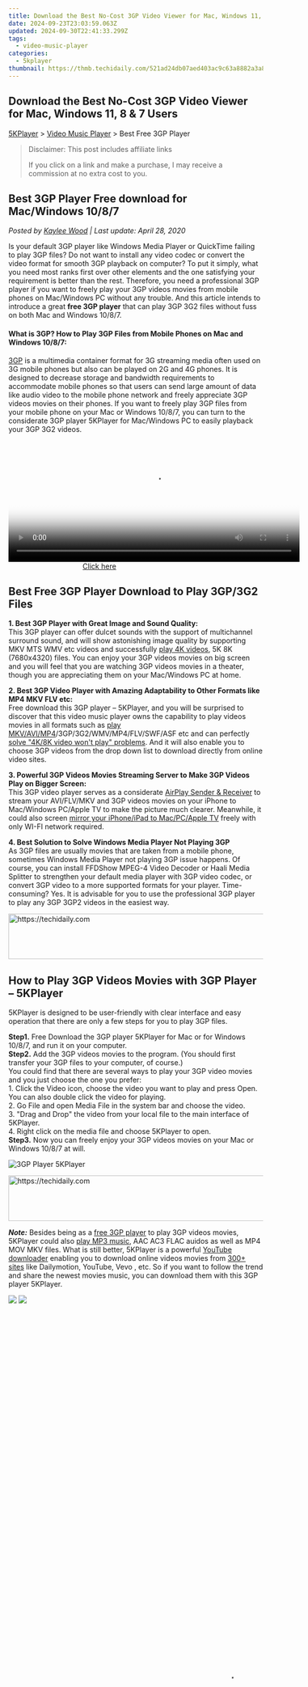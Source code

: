 ```yaml
---
title: Download the Best No-Cost 3GP Video Viewer for Mac, Windows 11, 8 & 7 Users
date: 2024-09-23T23:03:59.063Z
updated: 2024-09-30T22:41:33.299Z
tags:
  - video-music-player
categories:
  - 5kplayer
thumbnail: https://thmb.techidaily.com/521ad24db07aed403ac9c63a8882a3a87b12e15e0d1178b868dfaacb16286760.jpg
---
```


## Download the Best No-Cost 3GP Video Viewer for Mac, Windows 11, 8 & 7 Users

[5KPlayer](https://tools.techidaily.com/5kplayer/products/) \> [Video Music Player](https://tools.techidaily.com/5kplayer/video-music-player/) \> Best Free 3GP Player

>  Disclaimer: This post includes affiliate links
>
>  If you click on a link and make a purchase, I may receive a commission at no extra cost to you.
>

## Best 3GP Player Free download for Mac/Windows 10/8/7

 _Posted by [Kaylee Wood](https://www.quora.com/profile/Amanda-Hu-21) | Last update: April 28, 2020_

Is your default 3GP player like Windows Media Player or QuickTime failing to play 3GP files? Do not want to install any video codec or convert the video format for smooth 3GP playback on computer? To put it simply, what you need most ranks first over other elements and the one satisfying your requirement is better than the rest. Therefore, you need a professional 3GP player if you want to freely play your 3GP videos movies from mobile phones on Mac/Windows PC without any trouble. And this article intends to introduce a great **free 3GP player** that can play 3GP 3G2 files without fuss on both Mac and Windows 10/8/7.

#### **What is 3GP? How to Play 3GP Files from Mobile Phones on Mac and Windows 10/8/7:**

[3GP](https://en.wikipedia.org/wiki/3GP%5Fand%5F3G2) is a multimedia container format for 3G streaming media often used on 3G mobile phones but also can be played on 2G and 4G phones. It is designed to decrease storage and bandwidth requirements to accommodate mobile phones so that users can send large amount of data like audio video to the mobile phone network and freely appreciate 3GP videos movies on their phones. If you want to freely play 3GP files from your mobile phone on your Mac or Windows 10/8/7, you can turn to the considerate 3GP player 5KPlayer for Mac/Windows PC to easily playback your 3GP 3G2 videos.

<!-- affiliate ads begin -->
<span id="1982462">
					<video width="576" height="240" style="cursor:pointer"
           poster="//a.impactradius-go.com/display-clicktoplayimage/1982462.png"
           onclick="if(!this.playClicked){this.play();this.setAttribute('controls',true);this.playClicked=true;}">
	   <source src="//a.impactradius-go.com/display-ad/22993-1982462">
	   <img src="//a.impactradius-go.com/display-clicktoplayimage/1982462.png" style="border: none; height: 100%; width: 100%; object-fit: contain">
	</video>
	<div style="width:360px;text-align:center"><a href="javascript:window.open(decodeURIComponent('https%3A%2F%2Fhomestyler.sjv.io%2Fc%2F5597632%2F1982462%2F22993'), '_blank');void(0);">Click here</a></div>
</span>
<img height="0" width="0" src="https://imp.pxf.io/i/5597632/1982462/22993" style="position:absolute;visibility:hidden;" border="0" />
<!-- affiliate ads end -->

## Best Free 3GP Player Download to Play 3GP/3G2 Files

**1\. Best 3GP Player with Great Image and Sound Quality:**   
This 3GP player can offer dulcet sounds with the support of multichannel surround sound, and will show astonishing image quality by supporting MKV MTS WMV etc videos and successfully [play 4K videos](https://tools.techidaily.com/5kplayer/video-music-player/), 5K 8K (7680x4320) files. You can enjoy your 3GP videos movies on big screen and you will feel that you are watching 3GP videos movies in a theater, though you are appreciating them on your Mac/Windows PC at home.

**2\. Best 3GP Video Player with Amazing Adaptability to Other Formats like MP4 MKV FLV etc:**   
Free download this 3GP player – 5KPlayer, and you will be surprised to discover that this video music player owns the capability to play videos movies in all formats such as [play MKV/AVI/MP4](https://tools.techidaily.com/5kplayer/video-music-player/)/3GP/3G2/WMV/MP4/FLV/SWF/ASF etc and can perfectly [solve "4K/8K video won't play" problems](https://tools.techidaily.com/5kplayer/video-music-player/). And it will also enable you to choose 3GP videos from the drop down list to download directly from online video sites.

**3\. Powerful 3GP Videos Movies Streaming Server to Make 3GP Videos Play on Bigger Screen:**   
This 3GP video player serves as a considerate [AirPlay Sender & Receiver](https://tools.techidaily.com/5kplayer/airplay/) to stream your AVI/FLV/MKV and 3GP videos movies on your iPhone to Mac/Windows PC/Apple TV to make the picture much clearer. Meanwhile, it could also screen [mirror your iPhone/iPad to Mac/PC/Apple TV](https://tools.techidaily.com/5kplayer/airplay/) freely with only WI-FI network required.

**4\. Best Solution to Solve Windows Media Player Not Playing 3GP**  
As 3GP files are usually movies that are taken from a mobile phone, sometimes Windows Media Player not playing 3GP issue happens. Of course, you can install FFDShow MPEG-4 Video Decoder or Haali Media Splitter to strengthen your default media player with 3GP video codec, or convert 3GP video to a more supported formats for your player. Time-consuming? Yes. It is advisable for you to use the professional 3GP player to play any 3GP 3GP2 videos in the easiest way.

<!-- affiliate ads begin -->
<a href="https://aligracehair.sjv.io/c/5597632/1938750/19272" target="_top" id="1938750">
  <img src="//a.impactradius-go.com/display-ad/19272-1938750" border="0" alt="https://techidaily.com" width="728" height="90"/>
</a>
<img height="0" width="0" src="https://aligracehair.sjv.io/i/5597632/1938750/19272" style="position:absolute;visibility:hidden;" border="0" />
<!-- affiliate ads end -->

## How to Play 3GP Videos Movies with 3GP Player – 5KPlayer

5KPlayer is designed to be user-friendly with clear interface and easy operation that there are only a few steps for you to play 3GP files.

**Step1.** Free Download the 3GP player 5KPlayer for Mac or for Windows 10/8/7, and run it on your computer.  
**Step2.** Add the 3GP videos movies to the program. (You should first transfer your 3GP files to your computer, of course.)   
You could find that there are several ways to play your 3GP video movies and you just choose the one you prefer:  
 1\. Click the Video icon, choose the video you want to play and press Open. You can also double click the video for playing.  
 2\. Go File and open Media File in the system bar and choose the video.  
 3\. "Drag and Drop" the video from your local file to the main interface of 5KPlayer.  
 4\. Right click on the media file and choose 5KPlayer to open.  
**Step3.** Now you can freely enjoy your 3GP videos movies on your Mac or Windows 10/8/7 at will.

![3GP Player 5KPlayer](https://www.5kplayer.com/video-music-player/img/flv-player-free-download.jpg) 

<!-- affiliate ads begin -->
<a href="https://unicoeye.pxf.io/c/5597632/2134230/18498" target="_top" id="2134230">
  <img src="//a.impactradius-go.com/display-ad/18498-2134230" border="0" alt="https://techidaily.com" width="728" height="90"/>
</a>
<img height="0" width="0" src="https://unicoeye.pxf.io/i/5597632/2134230/18498" style="position:absolute;visibility:hidden;" border="0" />
<!-- affiliate ads end -->

_**Note:**_ Besides being as a [free 3GP player](https://tools.techidaily.com/5kplayer/video-music-player/) to play 3GP videos movies, 5KPlayer could also [play MP3 music](https://tools.techidaily.com/5kplayer/video-music-player/), AAC AC3 FLAC auidos as well as MP4 MOV MKV files. What is still better, 5KPlayer is a powerful [YouTube downloader](https://tools.techidaily.com/5kplayer/youtube-download/) enabling you to download online videos movies from [300+ sites](https://tools.techidaily.com/5kplayer/youtube-download/) like Dailymotion, YouTube, Vevo , etc. So if you want to follow the trend and share the newest movies music, you can download them with this 3GP player 5KPlayer.

[![](https://www.5kplayer.com/video-music-player/../button/freedownbackwin.png)](https://tools.techidaily.com/5kplayer/products/) [![](https://www.5kplayer.com/video-music-player/../button/freedownbackmac.png)](https://tools.techidaily.com/5kplayer/products/)

<!-- affiliate ads begin -->
<span id="1424533">
					<video width="864" height="1536" style="cursor:pointer"
           poster="//a.impactradius-go.com/display-clicktoplayimage/1424533.png"
           onclick="if(!this.playClicked){this.play();this.setAttribute('controls',true);this.playClicked=true;}">
	   <source src="//a.impactradius-go.com/display-ad/16446-1424533">
	   <img src="//a.impactradius-go.com/display-clicktoplayimage/1424533.png" style="border: none; height: 100%; width: 100%; object-fit: contain">
	</video>
	<div style="width:540px;text-align:center"><a href="javascript:window.open(decodeURIComponent('https%3A%2F%2Flaganoo.pxf.io%2Fc%2F5597632%2F1424533%2F16446'), '_blank');void(0);">Click here</a></div>
</span>
<img height="0" width="0" src="https://imp.pxf.io/i/5597632/1424533/16446" style="position:absolute;visibility:hidden;" border="0" />
<!-- affiliate ads end -->

<ins class="adsbygoogle"
     style="display:block"
     data-ad-format="autorelaxed"
     data-ad-client="ca-pub-7571918770474297"
     data-ad-slot="1223367746"></ins>

<ins class="adsbygoogle"
     style="display:block"
     data-ad-client="ca-pub-7571918770474297"
     data-ad-slot="8358498916"
     data-ad-format="auto"
     data-full-width-responsive="true"></ins>

<span class="atpl-alsoreadstyle">Also read:</span>
<div><ul>
<li><a href="https://fox-glue.techidaily.com/new-asus-proart-hdr-master-the-4k-quest-continues-for-2024/"><u>[New] ASUS ProArt HDR Master The 4K Quest Continues for 2024</u></a></li>
<li><a href="https://youtube-tips.techidaily.com/ed-2024-approved-does-paying-regularly-for-youtube-premium-give-you-more-than-just-an-ad-free-view/"><u>[Updated] 2024 Approved Does Paying Regularly For YouTube Premium Give You More Than Just An Ad-Free View?</u></a></li>
<li><a href="https://vp-tips.techidaily.com/2024-approved-how-to-use-zoom-for-win10-pc/"><u>2024 Approved How to Use Zoom for Win10 PC</u></a></li>
<li><a href="https://extra-hints.techidaily.com/a-deeper-dive-into-the-heart-of-mixed-reality-for-2024/"><u>A Deeper Dive Into the Heart of Mixed Reality for 2024</u></a></li>
<li><a href="https://fox-access.techidaily.com/gopro-and-yi-clash-a-new-look-at-action-cams-best-version/"><u>GoPro & Yi Clash A New Look at Action Cams' Best Version</u></a></li>
<li><a href="https://android-unlock.techidaily.com/in-2024-top-10-fingerprint-lock-apps-to-lock-your-samsung-galaxy-xcover-6-pro-tactical-edition-phone-by-drfone-android/"><u>In 2024, Top 10 Fingerprint Lock Apps to Lock Your Samsung Galaxy XCover 6 Pro Tactical Edition Phone</u></a></li>
<li><a href="https://video-ai-editor.techidaily.com/new-cutting-through-the-noise-final-cut-pro-vs-lumafusion-comparison-for-2024/"><u>New Cutting Through the Noise Final Cut Pro vs LumaFusion Comparison for 2024</u></a></li>
<li><a href="https://video-ai-editor.techidaily.com/new-transform-your-footage-mastering-the-ken-burns-effect-in-final-cut-pro-with-ease-for-2024/"><u>New Transform Your Footage Mastering the Ken Burns Effect in Final Cut Pro with Ease for 2024</u></a></li>
<li><a href="https://video-ai-editor.techidaily.com/new-unleash-your-creativity-best-free-online-glitch-effect-tools-for-2024/"><u>New Unleash Your Creativity Best Free Online Glitch Effect Tools for 2024</u></a></li>
<li><a href="https://unlock-android.techidaily.com/top-10-password-cracking-tools-for-itel-s23plus-by-drfone-android/"><u>Top 10 Password Cracking Tools For Itel S23+</u></a></li>
<li><a href="https://techidaily.com/top-iphone-7-plus-message-recovery-software-stellar-by-stellar-data-recovery-ios-iphone-data-recovery/"><u>Top iPhone 7 Plus Message Recovery Software | Stellar</u></a></li>
<li><a href="https://fake-location.techidaily.com/ultimate-guide-to-free-pptp-vpn-for-beginners-on-samsung-galaxy-a23-5g-drfone-by-drfone-virtual-android/"><u>Ultimate Guide to Free PPTP VPN For Beginners On Samsung Galaxy A23 5G | Dr.fone</u></a></li>
<li><a href="https://video-ai-editor.techidaily.com/updated-2024-approved-best-side-by-side-video-editors-for-ios-and-android-phones/"><u>Updated 2024 Approved Best Side-by-Side Video Editors for iOS and Android Phones</u></a></li>
<li><a href="https://video-ai-editor.techidaily.com/updated-2024-approved-gopro-quik-for-computer-top-picks-and-alternatives/"><u>Updated 2024 Approved GoPro Quik for Computer Top Picks and Alternatives</u></a></li>
<li><a href="https://video-ai-editor.techidaily.com/updated-mastering-video-editing-on-mac-fast-and-easy-ways-to-cut-large-videos/"><u>Updated Mastering Video Editing on Mac Fast and Easy Ways to Cut Large Videos</u></a></li>
<li><a href="https://video-ai-editor.techidaily.com/updated-top-10-audio-editing-tools-for-pro-level-sound-design/"><u>Updated Top 10 Audio Editing Tools for Pro-Level Sound Design</u></a></li>
</ul></div>

